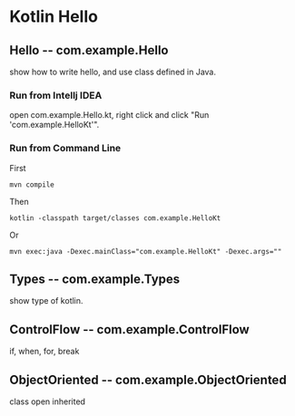 Kotlin Hello
=============

## Hello -- com.example.Hello

show how to write hello, and use class defined in Java.

### Run from Intellj IDEA

open com.example.Hello.kt, right click and click "Run 'com.example.HelloKt'".

### Run from Command Line

First

```
mvn compile
```

Then

```
kotlin -classpath target/classes com.example.HelloKt
```
Or

```
mvn exec:java -Dexec.mainClass="com.example.HelloKt" -Dexec.args=""
```

## Types -- com.example.Types
show type of kotlin.

## ControlFlow -- com.example.ControlFlow
if, when, for, break

## ObjectOriented -- com.example.ObjectOriented
class open inherited
